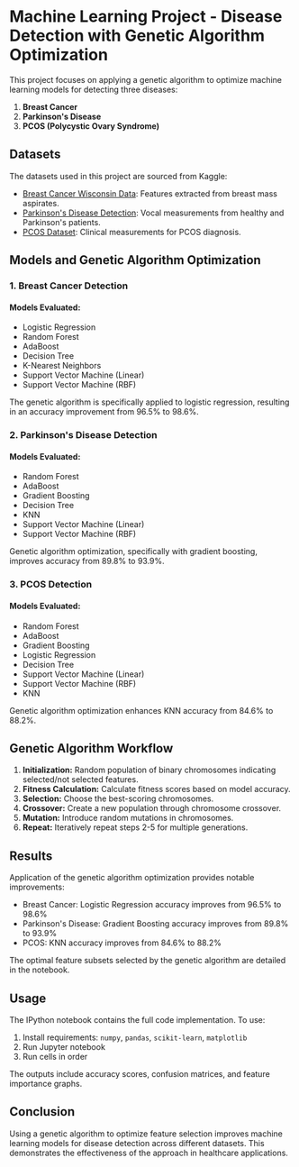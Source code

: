 # Machine Learning Project - Disease Detection with Genetic Algorithm Optimization

This project focuses on applying a genetic algorithm to optimize machine learning models for detecting three diseases:

1. **Breast Cancer**
2. **Parkinson's Disease**
3. **PCOS (Polycystic Ovary Syndrome)**

## Datasets

The datasets used in this project are sourced from Kaggle:

- [Breast Cancer Wisconsin Data](https://www.kaggle.com/datasets/uciml/breast-cancer-wisconsin-data/): Features extracted from breast mass aspirates.
- [Parkinson's Disease Detection](https://www.kaggle.com/datasets/debasisdotcom/parkinson-disease-detection/): Vocal measurements from healthy and Parkinson's patients.
- [PCOS Dataset](https://www.kaggle.com/datasets/shreyasvedpathak/pcos-dataset/): Clinical measurements for PCOS diagnosis.

## Models and Genetic Algorithm Optimization

### 1. Breast Cancer Detection

#### Models Evaluated:

- Logistic Regression
- Random Forest
- AdaBoost  
- Decision Tree
- K-Nearest Neighbors
- Support Vector Machine (Linear)
- Support Vector Machine (RBF)

The genetic algorithm is specifically applied to logistic regression, resulting in an accuracy improvement from 96.5% to 98.6%.

### 2. Parkinson's Disease Detection 

#### Models Evaluated:

- Random Forest
- AdaBoost
- Gradient Boosting
- Decision Tree
- KNN
- Support Vector Machine (Linear)
- Support Vector Machine (RBF)

Genetic algorithm optimization, specifically with gradient boosting, improves accuracy from 89.8% to 93.9%.

### 3. PCOS Detection

#### Models Evaluated:

- Random Forest
- AdaBoost
- Gradient Boosting
- Logistic Regression 
- Decision Tree
- Support Vector Machine (Linear)
- Support Vector Machine (RBF)
- KNN

Genetic algorithm optimization enhances KNN accuracy from 84.6% to 88.2%.

## Genetic Algorithm Workflow

1. **Initialization:** Random population of binary chromosomes indicating selected/not selected features.
2. **Fitness Calculation:** Calculate fitness scores based on model accuracy.
3. **Selection:** Choose the best-scoring chromosomes.
4. **Crossover:** Create a new population through chromosome crossover.
5. **Mutation:** Introduce random mutations in chromosomes.
6. **Repeat:** Iteratively repeat steps 2-5 for multiple generations.

## Results 

Application of the genetic algorithm optimization provides notable improvements:

- Breast Cancer: Logistic Regression accuracy improves from 96.5% to 98.6%
- Parkinson's Disease: Gradient Boosting accuracy improves from 89.8% to 93.9%
- PCOS: KNN accuracy improves from 84.6% to 88.2%

The optimal feature subsets selected by the genetic algorithm are detailed in the notebook.

## Usage

The IPython notebook contains the full code implementation. To use:

1. Install requirements: `numpy`, `pandas`, `scikit-learn`, `matplotlib`  
2. Run Jupyter notebook
3. Run cells in order

The outputs include accuracy scores, confusion matrices, and feature importance graphs.

## Conclusion

Using a genetic algorithm to optimize feature selection improves machine learning models for disease detection across different datasets. This demonstrates the effectiveness of the approach in healthcare applications.
